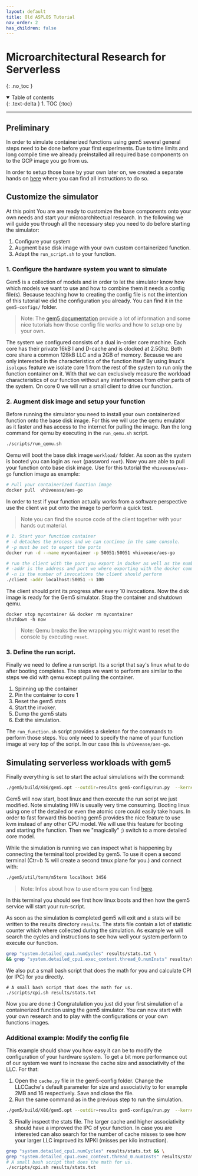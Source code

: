 ```yaml
---
layout: default
title: Old ASPLOS Tutorial
nav_order: 2
has_children: false
---
```

# Microarchitectural Research for Serverless

{: .no_toc }

<details open markdown="block">
  <summary>
    Table of contents
  </summary>
  {: .text-delta }
1. TOC
{:toc}
</details>

---

## Preliminary

In order to simulate containerized functions using gem5 several general steps need to be done before your first experiments.
Due to time limits and long compile time we already preinstalled all required base components on to the GCP image you go from us.

In order to setup those base by your own later on, we created a separate hands on [here](setup/README.md) where you can find all instructions to do so.

## Customize the simulator
At this point You are are ready to customize the base components onto your own needs and start your microarchitectual research.
In the following we will guide you through all the necessary step you need to do before starting the simulator:
1. Configure your system
2. Augment base disk image with your own custom containerized function.
3. Adapt the `run_script.sh` to your function.

### 1. Configure the hardware system you want to simulate
Gem5 is a collection of models and in order to let the simulator know how which models we want to use and how to combine them it needs a config file(s). Because teaching how to creating the config file is not the intention of this tutorial we did the configuration you already. You can find it in the `gem5-configs/` folder.
> Note: The [gem5 documentation](https://www.gem5.org/documentation/learning_gem5/introduction/) provide a lot of information and some nice tutorials how those config file works and how to setup one by your own.

The system we configured consists of a dual in-order core machine. Each core has their private 16kB I and D-cache and is clocked at 2.5Ghz. Both core share a common 128kB LLC and a 2GB of memory.
Because we are only interested in the characteristics of the function itself
By using linux's `isolcpus` feature we isolate core 1 from the rest of the system to run only the function container on it. With that we can exclusively measure the workload characteristics of our function without any interferences from other parts of the system. On core 0 we will run a small client to drive our function.


### 2. Augment disk image and setup your function
Before running the simulator you need to install your own containerized function onto the base disk image.
For this we will use the qemu emulator as it faster and has access to the internet for pulling the image. Run the long command for qemu by executing in the `run_qemu.sh` script.
```bash
./scripts/run_qemu.sh
```
Qemu will boot the base disk image `workload/` folder.
As soon as the system is booted you can login as `root` (password `root`).
Now you are able to pull your function onto base disk image. Use for this tutorial the `vhiveease/aes-go` function image as example:
```bash
# Pull your containerized function image
docker pull  vhiveease/aes-go
```
In order to test if your function actually works from a software perspective use the client we put onto the image to perform a quick test.
   > Note you can find the source code of the client together with your hands out material.

```bash
# 1. Start your function container
# -d detaches the process and we can continue in the same console.
# -p must be set to export the ports
docker run -d --name mycontainer -p 50051:50051 vhiveease/aes-go

# run the client with the port you export in docker as well as the number of invocations you want to run.
# -addr is the address and port we where exporting with the docker command
# -n is the number of invocations the client should perform
./client -addr localhost:50051 -n 100
```
The client should print its progress after every 10 invocations.
Now the disk image is ready for the Gem5 simulator. Stop the container and shutdown qemu.
```
docker stop mycontainer && docker rm mycontainer
shutdown -h now
```
> Note: Qemu breaks the line wrapping you might want to reset the console by executing `reset`.

### 3. Define the run script.

Finally we need to define a run script. Its a script that say's linux what to do after booting completes. The steps we want to perform are similar to the steps we did with qemu except pulling the container.

1. Spinning up the container
2. Pin the container to core 1
3. Reset the gem5 stats
4. Start the invoker.
5. Dump the gem5 stats
6. Exit the simulation.

The `run_function.sh` script provides a skeleton for the commands to perform those steps. You only need to specify the name of your function image at very top of the script. In our case this is `vhiveease/aes-go`.


## Simulating serverless workloads with gem5

Finally everything is set to start the actual simulations with the command:
```bash
./gem5/build/X86/gem5.opt --outdir=results gem5-configs/run.py  --kernel workload/vmlinux --disk workload/disk-image.img --script scripts/run_function.sh
```
Gem5 will now start, boot linux and then execute the run script we just modified. Note simulating HW is usually very time consuming. Booting linux using one of the detailed or even the atomic core could easily take hours. In order to fast forward this booting gem5 provides the nice feature to use kvm instead of any other CPU model. We will use this feature for booting and starting the function. Then we "magically" ;) switch to a more detailed core model.

While the simulation is running we can inspect what is happening by connecting the terminal tool provided by gem5. To use it open a second terminal (Ctr+b % will create a second tmux plane for you.) and connect with:
```bash
./gem5/util/term/m5term localhost 3456
```
> Note: Infos about how to use `m5term` you can find [here](https://www.gem5.org/documentation/general_docs/fullsystem/m5term).

In this terminal you should see first how linux boots and then how the gem5 service will start your run-script.

As soon as the simulation is completed gem5 will exit and a stats will be written to the results directory `results`. The stats file contain a lot of statistic counter which where collected during the simulation. As example we will search the cycles and instructions to see how well your system perform to execute our function.
```bash
grep "system.detailed_cpu1.numCycles" results/stats.txt \
&& grep "system.detailed_cpu1.exec_context.thread_0.numInsts" results/stats.txt
```
We also put a small bash script that does the math for you and calculate CPI (or IPC) for you directly.
```
# A small bash script that does the math for us.
./scripts/cpi.sh results/stats.txt
```
Now you are done :) Congratulation you just did your first simulation of a containerized function using the gem5 simulator. You can now start with your own research and to play with the configurations or your own functions images.

### Additional example: Modify the config file
This example should show you how easy it can be to modify the configuration of your hardware system. To get a bit more performance out of our system we want to increase the cache size and associativity of the LLC. For that:

1. Open the `cache.py` file in the gem5-config folder. Change the LLCCache's default parameter for size and associativity to for example 2MB and 16 respectively. Save and close the file.
2. Run the same command as in the previous step to run the simulation.
```bash
./gem5/build/X86/gem5.opt --outdir=results gem5-configs/run.py  --kernel workload/vmlinux --disk workload/disk-image.img --script scripts/run_function.sh
```
3. Finally inspect the stats file. The larger cache and higher associativity should have a improved the IPC of your function. In case you are interested can also search for the number of cache misses to see how your larger LLC improved its MPKI (misses per kilo instruction).
```bash
grep "system.detailed_cpu1.numCycles" results/stats.txt && \
grep "system.detailed_cpu1.exec_context.thread_0.numInsts" results/stats.txt
# A small bash script that does the math for us.
./scripts/cpi.sh results/stats.txt
```

